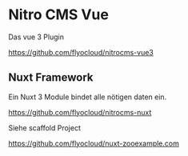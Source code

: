 # Nitro CMS Vue

Das vue 3 Plugin

https://github.com/flyocloud/nitrocms-vue3

## Nuxt Framework

Ein Nuxt 3 Module bindet alle nötigen daten ein.

https://github.com/flyocloud/nitrocms-nuxt

Siehe scaffold Project

https://github.com/flyocloud/nuxt-zooexample.com